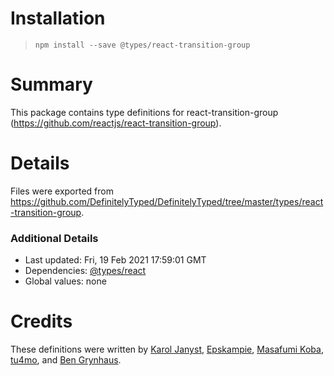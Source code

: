 # Installation
> `npm install --save @types/react-transition-group`

# Summary
This package contains type definitions for react-transition-group (https://github.com/reactjs/react-transition-group).

# Details
Files were exported from https://github.com/DefinitelyTyped/DefinitelyTyped/tree/master/types/react-transition-group.

### Additional Details
 * Last updated: Fri, 19 Feb 2021 17:59:01 GMT
 * Dependencies: [@types/react](https://npmjs.com/package/@types/react)
 * Global values: none

# Credits
These definitions were written by [Karol Janyst](https://github.com/LKay), [Epskampie](https://github.com/Epskampie), [Masafumi Koba](https://github.com/ybiquitous), [tu4mo](https://github.com/tu4mo), and [Ben Grynhaus](https://github.com/bengry).
